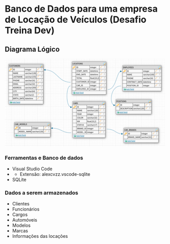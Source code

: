 # Banco de Dados para uma empresa de Locação de Veículos (Desafio Treina Dev)

## Diagrama Lógico
![projeto](.github/Diagrama_Do_Banco_de_Dados.png)

### Ferramentas e Banco de dados
- Visual Studio Code
- - Extensão: alexcvzz.vscode-sqlite
- SQLite

### Dados a serem armazenados
- Clientes
- Funcionários
- Cargos
- Automóveis
- Modelos
- Marcas
- Informações das locações
